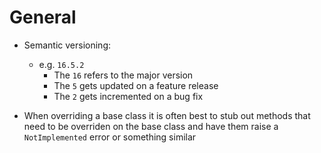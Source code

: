 # General

- Semantic versioning:
  - e.g. `16.5.2`
    - The `16` refers to the major version
    - The `5` gets updated on a feature release
    - The `2` gets incremented on a bug fix

- When overriding a base class it is often best to stub out methods that need to be overriden on the base class and have them raise a `NotImplemented` error or something similar